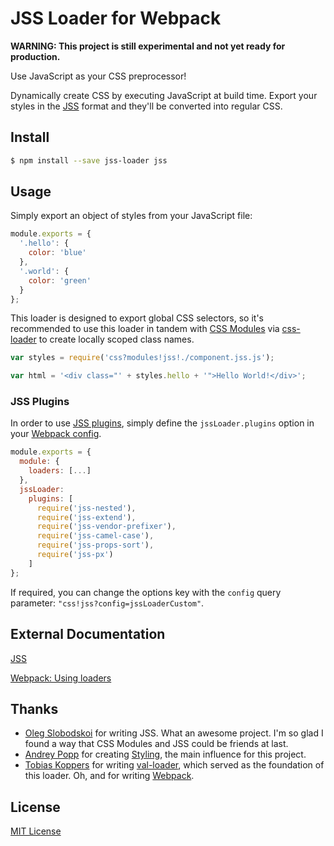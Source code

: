 # JSS Loader for Webpack

**WARNING: This project is still experimental and not yet ready for production.**

Use JavaScript as your CSS preprocessor!

Dynamically create CSS by executing JavaScript at build time. Export your styles in the [JSS](https://github.com/jsstyles/jss) format and they'll be converted into regular CSS.

## Install

```bash
$ npm install --save jss-loader jss
```

## Usage

Simply export an object of styles from your JavaScript file:

```js
module.exports = {
  '.hello': {
    color: 'blue'
  },
  '.world': {
    color: 'green'
  }
};
```

This loader is designed to export global CSS selectors, so it's recommended to use this loader in tandem with [CSS Modules](https://github.com/css-modules/css-modules) via [css-loader](https://github.com/webpack/css-loader) to create locally scoped class names.

```js
var styles = require('css?modules!jss!./component.jss.js');

var html = '<div class="' + styles.hello + '">Hello World!</div>';
```

### JSS Plugins

In order to use [JSS plugins](https://github.com/jsstyles/jss/blob/master/readme.md#plugins), simply define the `jssLoader.plugins` option in your [Webpack config](http://webpack.github.io/docs/configuration.html).

``` javascript
module.exports = {
  module: {
    loaders: [...]
  },
  jssLoader:
    plugins: [
      require('jss-nested'),
      require('jss-extend'),
      require('jss-vendor-prefixer'),
      require('jss-camel-case'),
      require('jss-props-sort'),
      require('jss-px')
    ]
};
```

If required, you can change the options key with the `config` query parameter: `"css!jss?config=jssLoaderCustom"`.

## External Documentation

[JSS](https://github.com/jsstyles/jss)

[Webpack: Using loaders](http://webpack.github.io/docs/using-loaders.html)

## Thanks

 - [Oleg Slobodskoi](https://github.com/kof) for writing JSS. What an awesome project. I'm so glad I found a way that CSS Modules and JSS could be friends at last.
 - [Andrey Popp](https://github.com/andreypopp) for creating [Styling](https://github.com/andreypopp/styling), the main influence for this project.
 - [Tobias Koppers](https://github.com/sokra) for writing [val-loader](https://github.com/webpack/val-loader), which served as the foundation of this loader. Oh, and for writing [Webpack](http://webpack.github.io/).

## License

[MIT License](http://markdalgleish.mit-license.org/)

